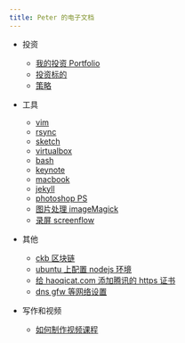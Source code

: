 ```yaml
---
title: Peter 的电子文档
---
```



- 投资
  - [我的投资 Portfolio](invest-portfolio.md)
  - [投资标的](invest-targets.md)
  - [策略](invest-mindset.md)

- 工具
  - [vim](vim.md)
  - [rsync](rsync.md)
  - [sketch](sketch.md)
  - [virtualbox](virtualbox.md)
  - [bash](bash.md)
  - [keynote](keynote.md)
  - [macbook](macbook.md)
  - [jekyll](jekyll.md)
  - [photoshop PS](photoshop.md)
  - [图片处理 imageMagick](imagemagick.md)
  - [录屏 screenflow](screenflow.md)

- 其他
  - [ckb 区块链](ckb.md)
  - [ubuntu 上配置 nodejs 环境](ubuntu_nodejs_setup.md)
  - [给 haoqicat.com 添加腾讯的 https 证书](https.md)
  - [dns gfw 等网络设置](network_setup.md)

- 写作和视频
  - [如何制作视频课程](teaching.md)
